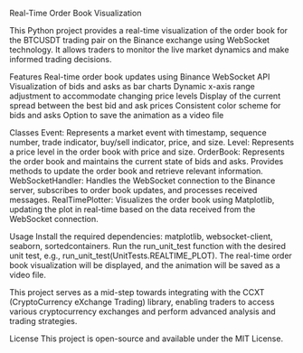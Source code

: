 Real-Time Order Book Visualization

This Python project provides a real-time visualization of the order book for the BTCUSDT trading pair on the Binance exchange using WebSocket technology. 
It allows traders to monitor the live market dynamics and make informed trading decisions.

Features
Real-time order book updates using Binance WebSocket API
Visualization of bids and asks as bar charts
Dynamic x-axis range adjustment to accommodate changing price levels
Display of the current spread between the best bid and ask prices
Consistent color scheme for bids and asks
Option to save the animation as a video file

Classes
Event: Represents a market event with timestamp, sequence number, trade indicator, buy/sell indicator, price, and size.
Level: Represents a price level in the order book with price and size.
OrderBook: Represents the order book and maintains the current state of bids and asks. Provides methods to update the order book and retrieve relevant information.
WebSocketHandler: Handles the WebSocket connection to the Binance server, subscribes to order book updates, and processes received messages.
RealTimePlotter: Visualizes the order book using Matplotlib, updating the plot in real-time based on the data received from the WebSocket connection.

Usage
Install the required dependencies: matplotlib, websocket-client, seaborn, sortedcontainers.
Run the run_unit_test function with the desired unit test, e.g., run_unit_test(UnitTests.REALTIME_PLOT).
The real-time order book visualization will be displayed, and the animation will be saved as a video file.

This project serves as a mid-step towards integrating with the CCXT (CryptoCurrency eXchange Trading) library, enabling traders to access various cryptocurrency exchanges and perform advanced analysis and trading strategies.

License
This project is open-source and available under the MIT License.
